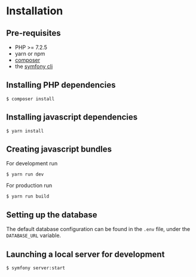 # Installation

## Pre-requisites

- PHP >= 7.2.5
- yarn or npm
- [composer](https://getcomposer.org/download/)
- the [symfony cli](https://symfony.com/download)

## Installing PHP dependencies

```
$ composer install
```

## Installing javascript dependencies

```
$ yarn install
```

## Creating javascript bundles

For development run

```
$ yarn run dev
```

For production run

```
$ yarn run build
```

## Setting up the database

The default database configuration can be found in the `.env` file, under the
`DATABASE_URL` variable.

## Launching a local server for development

```
$ symfony server:start
```
